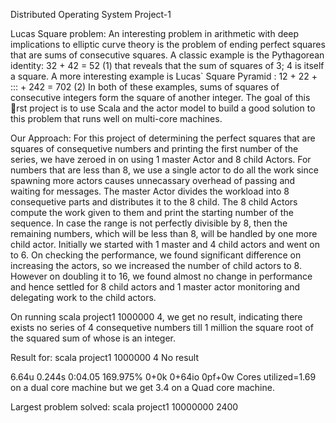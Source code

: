 
Distributed Operating System Project-1


Lucas Square problem:
An interesting problem in arithmetic with deep implications to elliptic curve
theory is the problem of ending perfect squares that are sums of consecutive
squares. A classic example is the Pythagorean identity:
32 + 42 = 52 (1)
that reveals that the sum of squares of 3; 4 is itself a square. A more interesting
example is Lucas` Square Pyramid :
12 + 22 + ::: + 242 = 702 (2)
In both of these examples, sums of squares of consecutive integers form the
square of another integer.
The goal of this rst project is to use Scala and the actor model to build a
good solution to this problem that runs well on multi-core machines.


Our Approach:
For this project of determining the perfect squares that are 
squares of consequetive numbers and printing the first number 
of the series, we have zeroed in on using 1 master Actor and 8 
child Actors. For numbers that are less than 8, we use a single 
actor to do all the work since spawning more actors causes 
unnecassary overhead of passing and waiting for messages. The 
master Actor divides the workload into 8 consequetive parts 
and distributes it to the 8 child. The 8 child Actors compute
the work given to them and print the starting number of the 
sequence. In case the range is not perfectly divisible by 8, 
then the remaining numbers, which will be less than 8, will be 
handled by one more child actor. Initially we started with 1 master 
and 4 child actors and went on to 6. On checking the performance,
we found significant difference on increasing the actors, so we
increased the number of child actors to 8. However on doubling 
it to 16, we found almost no change in performance and hence 
settled for 8 child actors and 1 master actor monitoring and
delegating work to the child actors.

On running scala project1 1000000 4, we get no result, indicating
there exists no series of 4 consequetive numbers till 1 million 
the square root of the squared sum of whose is an integer. 

Result for:
scala project1 1000000 4 
No result

6.64u 0.244s 0:04.05 169.975%    0+0k 0+64io 0pf+0w
Cores utilized=1.69 on a dual core machine but we get 3.4 on a Quad core machine. 

Largest problem solved:
scala project1 10000000 2400
